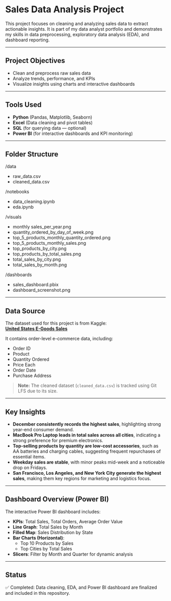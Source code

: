 # Sales Data Analysis Project

This project focuses on cleaning and analyzing sales data to extract actionable insights. It is part of my data analyst portfolio and demonstrates my skills in data preprocessing, exploratory data analysis (EDA), and dashboard reporting.

---

## Project Objectives

- Clean and preprocess raw sales data  
- Analyze trends, performance, and KPIs  
- Visualize insights using charts and interactive dashboards  

---

## Tools Used

- **Python** (Pandas, Matplotlib, Seaborn)  
- **Excel** (Data cleaning and pivot tables)  
- **SQL** (for querying data — optional)  
- **Power BI** (for interactive dashboards and KPI monitoring)  

---

## Folder Structure
/data
- raw_data.csv
- cleaned_data.csv
  
/notebooks
- data_cleaning.ipynb
- eda.ipynb

/visuals
-  monthly sales_per_year.png
- quantity_ordered_by_day_of_week.png
- top_5_products_monthly_quantity_ordered.png
- top_5_products_monthly_sales.png
- top_products_by_city.png
- top_products_by_total_sales.png
- total_sales_by_city.png
- total_sales_by_month.png

/dashboards
- sales_dashboard.pbix
- dashboard_screenshot.png

  
---

## Data Source

The dataset used for this project is from Kaggle:  
**[United States E-Goods Sales](https://www.kaggle.com/datasets/mithil1729/united-states-e-goods-sales)**

It contains order-level e-commerce data, including:
- Order ID  
- Product  
- Quantity Ordered 
- Price Each  
- Order Date  
- Purchase Address

> **Note:** The cleaned dataset (`cleaned_data.csv`) is tracked using Git LFS due to its size.

---

## Key Insights

- **December consistently records the highest sales**, highlighting strong year-end consumer demand.  
- **MacBook Pro Laptop leads in total sales across all cities**, indicating a strong preference for premium electronics.  
- **Top-selling products by quantity are low-cost accessories**, such as AA batteries and charging cables, suggesting frequent repurchases of essential items.  
- **Weekday sales are stable**, with minor peaks mid-week and a noticeable drop on Fridays.  
- **San Francisco, Los Angeles, and New York City generate the highest sales**, making them key regions for marketing and logistics focus.

---

## Dashboard Overview (Power BI)

The interactive Power BI dashboard includes:

- **KPIs**: Total Sales, Total Orders, Average Order Value  
- **Line Graph**: Total Sales by Month  
- **Filled Map**: Sales Distribution by State  
- **Bar Charts (Horizontal)**:
  - Top 10 Products by Sales  
  - Top Cities by Total Sales  
- **Slicers**: Filter by Month and Quarter for dynamic analysis  

---

## Status

✅ Completed: Data cleaning, EDA, and Power BI dashboard are finalized and included in this repository.

